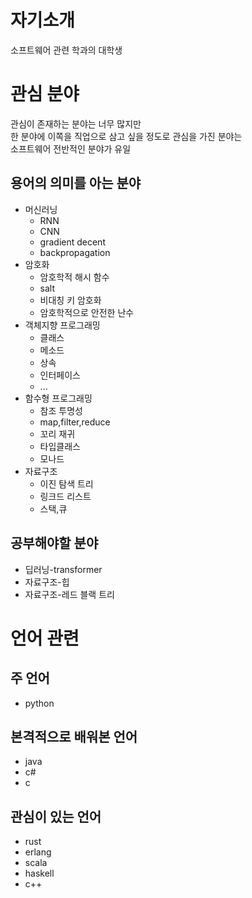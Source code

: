 자기소개
===
소프트웨어 관련 학과의 대학생

# 관심 분야
관심이 존재하는 분야는 너무 많지만  
한 분야에 이쪽을 직업으로 삼고 싶을 정도로 관심을 가진 분야는  
소프트웨어 전반적인 분야가 유일  

## 용어의 의미를 아는 분야
- 머신러닝
  - RNN
  - CNN
  - gradient decent
  - backpropagation
- 암호화
  - 암호학적 해시 함수
  - salt
  - 비대칭 키 암호화
  - 암호학적으로 안전한 난수
- 객체지향 프로그래밍
  - 클래스
  - 메소드
  - 상속
  - 인터페이스
  - ...
- 함수형 프로그래밍
  - 참조 투명성
  - map,filter,reduce
  - 꼬리 재귀
  - 타입클래스
  - 모나드
- 자료구조
  - 이진 탐색 트리
  - 링크드 리스트
  - 스택,큐

## 공부해야할 분야
- 딥러닝-transformer
- 자료구조-힙
- 자료구조-레드 블랙 트리

# 언어 관련
## 주 언어
- python
## 본격적으로 배워본 언어
- java
- c#
- c
## 관심이 있는 언어
- rust
- erlang
- scala
- haskell
- c++

